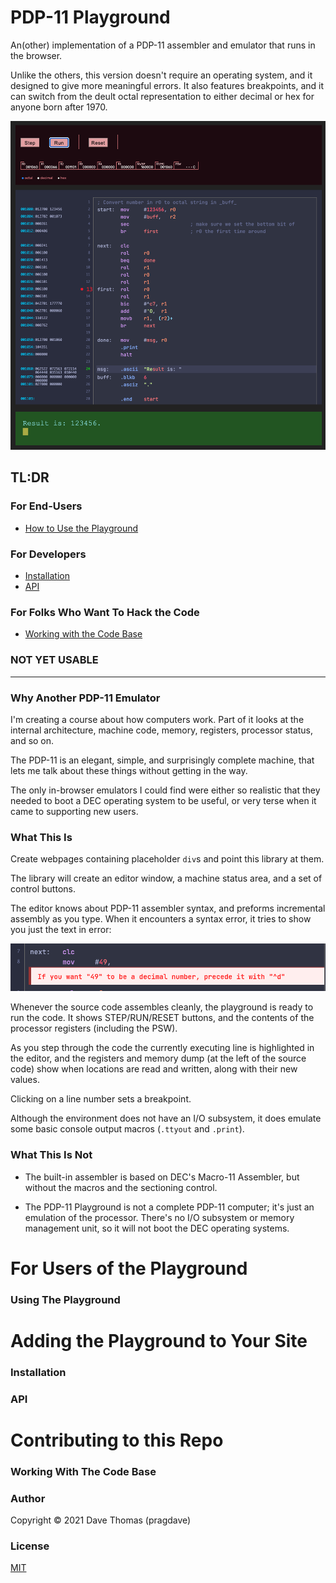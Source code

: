 # PDP-11 Playground

An(other) implementation of a PDP-11 assembler and emulator that runs in the browser.

Unlike the others, this version doesn't require an operating system, and it
designed to give more meaningful errors. It also features breakpoints, and it
can switch from the deult octal representation to either decimal or hex for
anyone born after 1970.

<img src="./gh-assets/pdp-playground-sample.png" alt="Example of the playground
in use, showing the machine state, the code (both source and assembled binary),
and the console output."/>

## TL:DR

### For End-Users

* [How to Use the Playground](#using-the-playground)

### For Developers

* [Installation](#installation)
* [API](#API)

### For Folks Who Want To Hack the Code

* [Working with the Code Base](#working-with-the-code-base)


### NOT YET USABLE

----

### Why Another PDP-11 Emulator

I'm creating a course about how computers work. Part of it looks at the internal
architecture, machine code, memory, registers, processor status, and so on.

The PDP-11 is an elegant, simple, and surprisingly complete machine, that lets
me talk about these things without getting in the way.

The only in-browser emulators I could find were either so realistic that they
needed to boot a DEC operating system to be useful, or very terse when it came
to supporting new users.

### What This Is

Create webpages containing placeholder `div`s and point this library at them.

The library will create an editor window, a machine status area, and a set of
control buttons.

The editor knows about PDP-11 assembler syntax, and preforms incremental
assembly as you type. When it encounters a syntax error, it tries to show you
just the text in error:

<img src="gh-assets/sample-error.png" alt="How the assembler reports a syntax
error"/>

Whenever the source code assembles cleanly, the playground is ready to run the
code. It shows STEP/RUN/RESET buttons, and the contents of the processor
registers (including the PSW).

As you step through the code the currently executing line is highlighted in the
editor, and the registers and memory dump (at the left of the source code) show
when locations are read and written, along with their new values.

Clicking on a line number sets a breakpoint.

Although the environment does not have an I/O subsystem, it does emulate some
basic console output macros (`.ttyout` and `.print`).


### What This Is Not

* The built-in assembler is based on DEC's Macro-11 Assembler, but without the
macros and the sectioning control.

* The PDP-11 Playground is not a complete PDP-11 computer; it's just an
  emulation of the processor. There's no I/O subsystem or memory management
  unit, so it will not boot the DEC operating systems.

# For Users of the Playground

### Using The Playground

# Adding the Playground to Your Site

### Installation
### API


# Contributing to this Repo

### Working With The Code Base

### Author

Copyright © 2021 Dave Thomas (pragdave)

### License

[MIT](./LICENSE.md)


